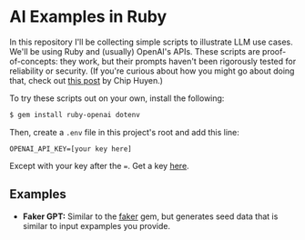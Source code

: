 # AI Examples in Ruby

In this repository I'll be collecting simple scripts to illustrate LLM use cases. We'll be using Ruby and (usually) OpenAI's APIs. These scripts are proof-of-concepts: they work, but their prompts haven't been rigorously tested for reliability or security. (If you're curious about how you might go about doing that, check out [this post](https://huyenchip.com/2023/04/11/llm-engineering.html) by Chip Huyen.)

To try these scripts out on your own, install the following:

```bash
$ gem install ruby-openai dotenv
```

Then, create a `.env` file in this project's root and add this line:

```
OPENAI_API_KEY=[your key here]
```

Except with your key after the `=`. Get a key [here](https://platform.openai.com/account/api-keys).

## Examples

- **Faker GPT:** Similar to the [faker](https://github.com/faker-ruby/faker) gem, but generates seed data that is similar to input expamples you provide.

